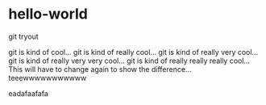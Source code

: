 # hello-world
git tryout

git is kind of cool...
git is kind of really cool...
git is kind of really very cool...
git is kind of really very very cool...
git is kind of really really really cool...
This will have to change again to show the difference...
teeewwwwwwwwwww

eadafaafafa

